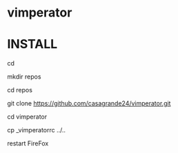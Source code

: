 vimperator
==========

INSTALL
=======

cd <Your HOME directory>

mkdir repos

cd repos

git clone https://github.com/casagrande24/vimperator.git

cd vimperator

cp _vimperatorrc ../..

restart FireFox
